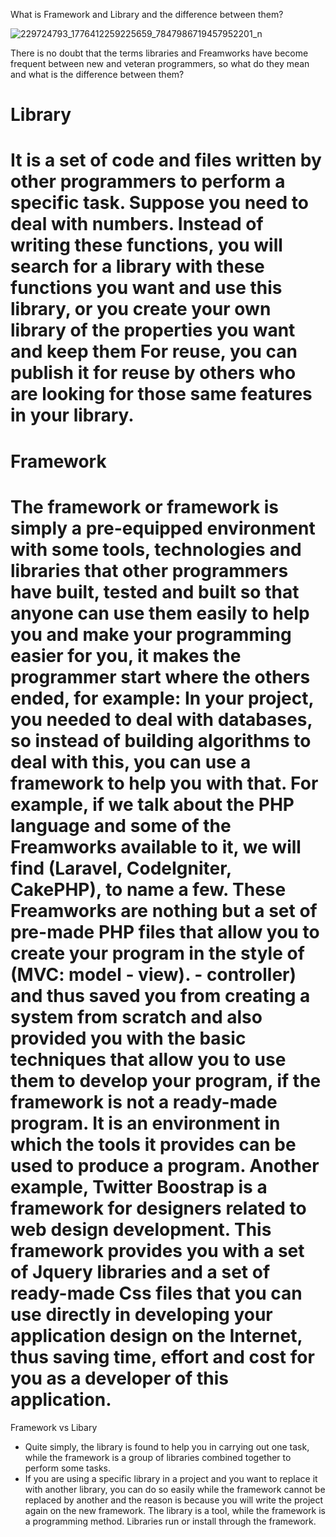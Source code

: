 What is Framework and Library and the difference between them?

![229724793_1776412259225659_7847986719457952201_n](https://user-images.githubusercontent.com/72635460/137601787-dd8b01e5-eeeb-4cc9-9a27-a6bd81e9c68b.jpg)

There is no doubt that the terms libraries and Freamworks have become frequent between new and veteran programmers, so what do they mean and what is the difference between them?

Library
===========
It is a set of code and files written by other programmers to perform a specific task. Suppose you need to deal with numbers. Instead of writing these functions, you will search for a library with these functions you want and use this library, or you create your own library of the properties you want and keep them For reuse, you can publish it for reuse by others who are looking for those same features in your library.
=================================================
Framework
=====
The framework or framework is simply a pre-equipped environment with some tools, technologies and libraries that other programmers have built, tested and built so that anyone can use them easily to help you and make your programming easier for you, it makes the programmer start where the others ended, for example: In your project, you needed to deal with databases, so instead of building algorithms to deal with this, you can use a framework to help you with that.
For example, if we talk about the PHP language and some of the Freamworks available to it, we will find (Laravel, CodeIgniter, CakePHP), to name a few. These Freamworks are nothing but a set of pre-made PHP files that allow you to create your program in the style of (MVC: model - view). - controller) and thus saved you from creating a system from scratch and also provided you with the basic techniques that allow you to use them to develop your program, if the framework is not a ready-made program. It is an environment in which the tools it provides can be used to produce a program.
Another example, Twitter Boostrap is a framework for designers related to web design development. This framework provides you with a set of Jquery libraries and a set of ready-made Css files that you can use directly in developing your application design on the Internet, thus saving time, effort and cost for you as a developer of this application.
========================
Framework vs Libary
- Quite simply, the library is found to help you in carrying out one task, while the framework is a group of libraries combined together to perform some tasks.
- If you are using a specific library in a project and you want to replace it with another library, you can do so easily while the framework cannot be replaced by another and the reason is because you will write the project again on the new framework.
The library is a tool, while the framework is a programming method.
Libraries run or install through the framework.
